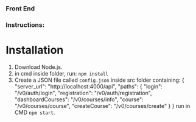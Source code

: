 ### Front End

### Instructions:

# Installation
1. Download Node.js.
2. in cmd inside folder, run:
    ```npm install```
    <!-- ```npm install react-bootstrap bootstrap``` -->
3. Create a JSON file called ```config.json``` inside src folder containing:
{
  "server_url": "http://localhost:4000/api",
  "paths": {
      "login": "/v0/auth/login",
      "registration": "/v0/auth/registration",
      "dashboardCourses": "/v0/courses/info",
      "course": "/v0/courses/course",
      "createCourse": "/v0/courses/create"
  }
}
run in CMD ```npm start```.


